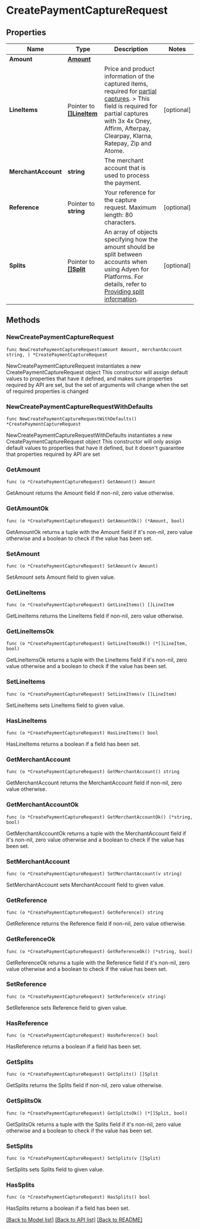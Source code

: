 # CreatePaymentCaptureRequest

## Properties

Name | Type | Description | Notes
------------ | ------------- | ------------- | -------------
**Amount** | [**Amount**](Amount.md) |  | 
**LineItems** | Pointer to [**[]LineItem**](LineItem.md) | Price and product information of the captured items, required for [partial captures](https://docs.adyen.com/online-payments/capture#partial-capture). &gt; This field is required for partial captures with 3x 4x Oney, Affirm, Afterpay, Clearpay, Klarna, Ratepay, Zip and Atome. | [optional] 
**MerchantAccount** | **string** | The merchant account that is used to process the payment. | 
**Reference** | Pointer to **string** | Your reference for the capture request. Maximum length: 80 characters. | [optional] 
**Splits** | Pointer to [**[]Split**](Split.md) | An array of objects specifying how the amount should be split between accounts when using Adyen for Platforms. For details, refer to [Providing split information](https://docs.adyen.com/marketplaces-and-platforms/processing-payments#providing-split-information). | [optional] 

## Methods

### NewCreatePaymentCaptureRequest

`func NewCreatePaymentCaptureRequest(amount Amount, merchantAccount string, ) *CreatePaymentCaptureRequest`

NewCreatePaymentCaptureRequest instantiates a new CreatePaymentCaptureRequest object
This constructor will assign default values to properties that have it defined,
and makes sure properties required by API are set, but the set of arguments
will change when the set of required properties is changed

### NewCreatePaymentCaptureRequestWithDefaults

`func NewCreatePaymentCaptureRequestWithDefaults() *CreatePaymentCaptureRequest`

NewCreatePaymentCaptureRequestWithDefaults instantiates a new CreatePaymentCaptureRequest object
This constructor will only assign default values to properties that have it defined,
but it doesn't guarantee that properties required by API are set

### GetAmount

`func (o *CreatePaymentCaptureRequest) GetAmount() Amount`

GetAmount returns the Amount field if non-nil, zero value otherwise.

### GetAmountOk

`func (o *CreatePaymentCaptureRequest) GetAmountOk() (*Amount, bool)`

GetAmountOk returns a tuple with the Amount field if it's non-nil, zero value otherwise
and a boolean to check if the value has been set.

### SetAmount

`func (o *CreatePaymentCaptureRequest) SetAmount(v Amount)`

SetAmount sets Amount field to given value.


### GetLineItems

`func (o *CreatePaymentCaptureRequest) GetLineItems() []LineItem`

GetLineItems returns the LineItems field if non-nil, zero value otherwise.

### GetLineItemsOk

`func (o *CreatePaymentCaptureRequest) GetLineItemsOk() (*[]LineItem, bool)`

GetLineItemsOk returns a tuple with the LineItems field if it's non-nil, zero value otherwise
and a boolean to check if the value has been set.

### SetLineItems

`func (o *CreatePaymentCaptureRequest) SetLineItems(v []LineItem)`

SetLineItems sets LineItems field to given value.

### HasLineItems

`func (o *CreatePaymentCaptureRequest) HasLineItems() bool`

HasLineItems returns a boolean if a field has been set.

### GetMerchantAccount

`func (o *CreatePaymentCaptureRequest) GetMerchantAccount() string`

GetMerchantAccount returns the MerchantAccount field if non-nil, zero value otherwise.

### GetMerchantAccountOk

`func (o *CreatePaymentCaptureRequest) GetMerchantAccountOk() (*string, bool)`

GetMerchantAccountOk returns a tuple with the MerchantAccount field if it's non-nil, zero value otherwise
and a boolean to check if the value has been set.

### SetMerchantAccount

`func (o *CreatePaymentCaptureRequest) SetMerchantAccount(v string)`

SetMerchantAccount sets MerchantAccount field to given value.


### GetReference

`func (o *CreatePaymentCaptureRequest) GetReference() string`

GetReference returns the Reference field if non-nil, zero value otherwise.

### GetReferenceOk

`func (o *CreatePaymentCaptureRequest) GetReferenceOk() (*string, bool)`

GetReferenceOk returns a tuple with the Reference field if it's non-nil, zero value otherwise
and a boolean to check if the value has been set.

### SetReference

`func (o *CreatePaymentCaptureRequest) SetReference(v string)`

SetReference sets Reference field to given value.

### HasReference

`func (o *CreatePaymentCaptureRequest) HasReference() bool`

HasReference returns a boolean if a field has been set.

### GetSplits

`func (o *CreatePaymentCaptureRequest) GetSplits() []Split`

GetSplits returns the Splits field if non-nil, zero value otherwise.

### GetSplitsOk

`func (o *CreatePaymentCaptureRequest) GetSplitsOk() (*[]Split, bool)`

GetSplitsOk returns a tuple with the Splits field if it's non-nil, zero value otherwise
and a boolean to check if the value has been set.

### SetSplits

`func (o *CreatePaymentCaptureRequest) SetSplits(v []Split)`

SetSplits sets Splits field to given value.

### HasSplits

`func (o *CreatePaymentCaptureRequest) HasSplits() bool`

HasSplits returns a boolean if a field has been set.


[[Back to Model list]](../README.md#documentation-for-models) [[Back to API list]](../README.md#documentation-for-api-endpoints) [[Back to README]](../README.md)


